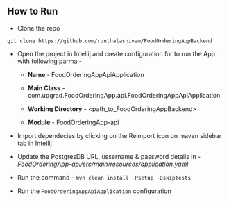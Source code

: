 ## How to Run

* Clone the repo
```
git clone https://github.com/runthalashivam/FoodOrderingAppBackend
```
* Open the project in Intellij and create configuration for to run the App with following parma - 
    * **Name** - FoodOrderingAppApiApplication

    * **Main Class** - com.upgrad.FoodOrderingApp.api.FoodOrderingAppApiApplication

    * **Working Directory** - <path_to_FoodOrderingAppBackend>

    * **Module** - FoodOrderingApp-api

* Import dependecies by clicking on the Reimport icon on maven sidebar tab in Intellij

* Update the PostgresDB URL, ussername & password details in - *FoodOrderingApp-api/src/main/resources/application.yaml*

* Run the command - `mvn clean install -Psetup -DskipTests`

* Run the `FoodOrderingAppApiApplication` configuration
